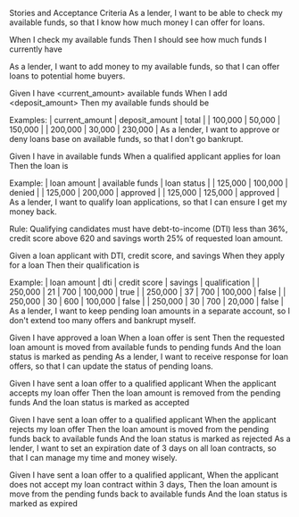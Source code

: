Stories and Acceptance Criteria
As a lender, I want to be able to check my available funds,
so that I know how much money I can offer for loans.

When I check my available funds
Then I should see how much funds I currently have

As a lender, I want to add money to my available funds,
so that I can offer loans to potential home buyers.

Given I have <current_amount> available funds
When I add <deposit_amount>
Then my available funds should be <total>

Examples:
| current_amount | deposit_amount |   total  |
|     100,000    |      50,000    | 150,000  |
|     200,000    |      30,000    | 230,000  |
As a lender, I want to approve or deny loans base on available funds, so that I don't go bankrupt.

Given I have <available funds> in available funds
When a qualified applicant applies for <loan amount> loan
Then the loan is <loan status>

Example:
| loan amount | available funds | loan status |
|   125,000   |    100,000      |    denied   |
|   125,000   |    200,000      |  approved   |
|   125,000   |    125,000      |  approved   |
As a lender, I want to qualify loan applications, so that I can ensure I get my money back.

Rule: Qualifying candidates must have debt-to-income (DTI) less than 36%, credit score above 620 and savings worth 25% of requested loan amount.

Given a loan applicant with <dti> DTI, <credit score> credit score, and <savings> savings
When they apply for a loan
Then their qualification is <qualification>

Example:
|  loan amount  |   dti  |  credit score  |  savings  |  qualification |
|    250,000    |   21   |       700      | 100,000   |      true      |
|    250,000    |   37   |       700      | 100,000   |     false      |
|    250,000    |   30   |       600      | 100,000   |     false      |
|    250,000    |   30   |       700      |  20,000   |     false      |
As a lender, I want to keep pending loan amounts in a separate account, so I don't extend too many offers and bankrupt myself.

Given I have approved a loan
When a loan offer is sent
Then the requested loan amount is moved from available funds to pending funds
And the loan status is marked as pending
As a lender, I want to receive response for loan offers, so that I can update the status of pending loans.

Given I have sent a loan offer to a qualified applicant
When the applicant accepts my loan offer
Then the loan amount is removed from the pending funds
And the loan status is marked as accepted

Given I have sent a loan offer to a qualified applicant
When the applicant rejects my loan offer
Then the loan amount is moved from the pending funds back to available funds
And the loan status is marked as rejected
As a lender, I want to set an expiration date of 3 days on all loan contracts, so that I can manage my time and money wisely.

Given I have sent a loan offer to a qualified applicant,
When the applicant does not accept my loan contract within 3 days,
Then the loan amount is move from the pending funds back to available funds
And the loan status is marked as expired